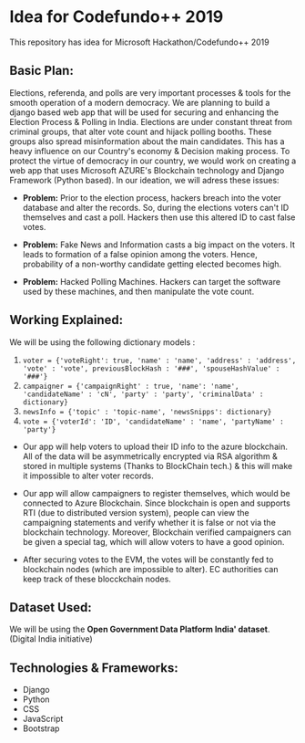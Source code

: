 # Idea for Codefundo++ 2019
This repository has idea for Microsoft Hackathon/Codefundo++ 2019 

## Basic Plan:
Elections, referenda, and polls are very important processes & tools for the smooth operation of a modern democracy. We are planning to build a django based web app that will be used for securing and enhancing the Election Process & Polling in India. Elections are under constant threat from criminal groups, that alter vote count and hijack polling booths. These groups also spread misinformation about the main candidates. This has a heavy influence on our Country's economy & Decision making process. To protect the virtue of democracy in our country, we would work on creating a web app that uses Microsoft AZURE's Blockchain technology and Django Framework (Python based). In our ideation, we will adress these issues: 

* **Problem:** Prior to the election process, hackers breach into the voter database and alter the records. So, during the elections voters can't ID themselves and cast a poll. Hackers then use this altered ID to cast false votes.

* **Problem:** Fake News and Information casts a big impact on the voters. It leads to formation of a false opinion among the voters. Hence, probability of a non-worthy candidate getting elected becomes high.

* **Problem:** Hacked Polling Machines. Hackers can target the software used by these machines, and then manipulate the vote count.


## Working Explained:

We will be using the following dictionary models :
1) ``` voter = {'voteRight': true, 'name' : 'name', 'address' : 'address', 'vote' : 'vote', previousBlockHash : '###', 'spouseHashValue' : '###'}  ```
2) ``` campaigner = {'campaignRight' : true, 'name': 'name', 'candidateName' : 'cN', 'party' : 'party', 'criminalData' : dictionary} ```
3) ``` newsInfo = {'topic' : 'topic-name', 'newsSnipps': dictionary} ```
4) ``` vote = {'voterId': 'ID', 'candidateName' : 'name', 'partyName' : 'party'} ```


* Our app will help voters to upload their ID info to the azure blockchain. All of the data will be asymmetrically encrypted via RSA algorithm & stored in multiple systems (Thanks to BlockChain tech.) & this will make it impossible to alter voter records.

* Our app will allow campaigners to register themselves, which would be connected to Azure Blockchain. Since blockchain is open and supports RTI (due to distributed version system), people can view the campaigning statements and verify whether it is false or not via the blockchain technology. Moreover, Blockchain verified campaigners can be given a special tag, which will allow voters to have a good opinion.

* After securing votes to the EVM, the votes will be constantly fed to blockchain nodes (which are impossible to alter). EC authorities can keep track of these blocckchain nodes.

## Dataset Used:
We will be using the **Open Government Data Platform India' dataset**. (Digital India initiative)

## Technologies & Frameworks:
* Django 
* Python
* CSS
* JavaScript
* Bootstrap
